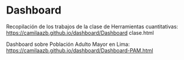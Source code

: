 # Dashboard
Recopilación de los trabajos de la clase de Herramientas cuantitativas:
https://camilaazb.github.io/dashboard/Dashboard clase.html

Dashboard sobre Población Adulto Mayor en Lima:
https://camilaazb.github.io/dashboard/Dashboard-PAM.html 
